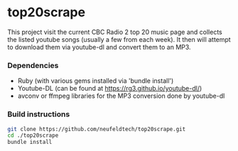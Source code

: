 # top20scrape

This project visit the current CBC Radio 2 top 20 music page and collects the listed youtube songs (usually a few from each week).  It then will attempt to download them via youtube-dl and convert them to an MP3.

### Dependencies
  - Ruby (with various gems installed via 'bundle install')
  - Youtube-DL (can be found at https://rg3.github.io/youtube-dl/)
  - avconv or ffmpeg libraries for the MP3 conversion done by youtube-dl
### Build instructions
```sh
git clone https://github.com/neufeldtech/top20scrape.git
cd ./top20scrape
bundle install
```
